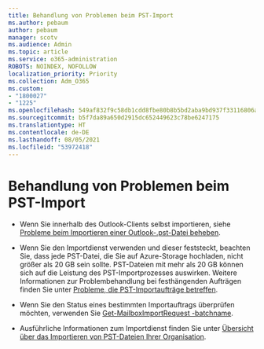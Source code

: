 ```yaml
---
title: Behandlung von Problemen beim PST-Import
ms.author: pebaum
author: pebaum
manager: scotv
ms.audience: Admin
ms.topic: article
ms.service: o365-administration
ROBOTS: NOINDEX, NOFOLLOW
localization_priority: Priority
ms.collection: Adm_O365
ms.custom:
- "1800027"
- "1225"
ms.openlocfilehash: 549af832f9c58db1cdd8fbe80b8b5bd2aba9bd937f33116806a9391cbc9a5d4c
ms.sourcegitcommit: b5f7da89a650d2915dc652449623c78be6247175
ms.translationtype: HT
ms.contentlocale: de-DE
ms.lasthandoff: 08/05/2021
ms.locfileid: "53972418"
---
```

# <a name="troubleshooting-pst-import-issues"></a>Behandlung von Problemen beim PST-Import

- Wenn Sie innerhalb des Outlook-Clients selbst importieren, siehe [Probleme beim Importieren einer Outlook-.pst-Datei beheben](https://support.office.com/article/Fix-problems-importing-an-Outlook-pst-file-2d2e50dc-5c36-4ab2-ab50-f1be733b3d6e).

- Wenn Sie den Importdienst verwenden und dieser feststeckt, beachten Sie, dass jede PST-Datei, die Sie auf Azure-Storage hochladen, nicht größer als 20 GB sein sollte. PST-Dateien mit mehr als 20 GB können sich auf die Leistung des PST-Importprozesses auswirken. Weitere Informationen zur Problembehandlung bei festhängenden Aufträgen finden Sie unter [Probleme, die PST-Importaufträge betreffen](https://docs.microsoft.com/office365/troubleshoot/pst-import-service/issues-with-pst-import-job).

- Wenn Sie den Status eines bestimmten Importauftrags überprüfen möchten, verwenden Sie [Get-MailboxImportRequest -batchname](https://docs.microsoft.com/powershell/module/exchange/mailboxes/get-mailboximportrequest).

- Ausführliche Informationen zum Importdienst finden Sie unter [Übersicht über das Importieren von PST-Dateien Ihrer Organisation](https://docs.microsoft.com/microsoft-365/compliance/importing-pst-files-to-office-365?view=o365-worldwide).
